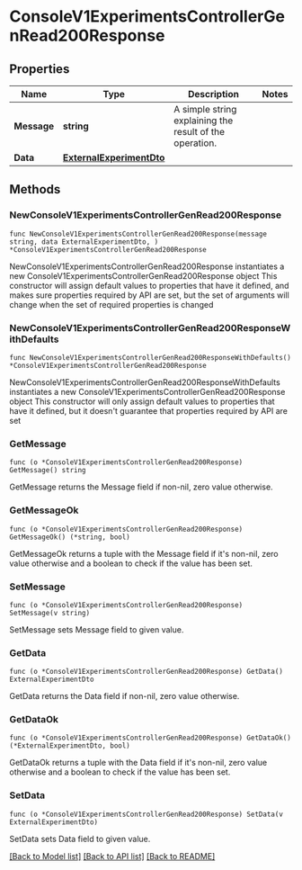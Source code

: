 # ConsoleV1ExperimentsControllerGenRead200Response

## Properties

Name | Type | Description | Notes
------------ | ------------- | ------------- | -------------
**Message** | **string** | A simple string explaining the result of the operation. | 
**Data** | [**ExternalExperimentDto**](ExternalExperimentDto.md) |  | 

## Methods

### NewConsoleV1ExperimentsControllerGenRead200Response

`func NewConsoleV1ExperimentsControllerGenRead200Response(message string, data ExternalExperimentDto, ) *ConsoleV1ExperimentsControllerGenRead200Response`

NewConsoleV1ExperimentsControllerGenRead200Response instantiates a new ConsoleV1ExperimentsControllerGenRead200Response object
This constructor will assign default values to properties that have it defined,
and makes sure properties required by API are set, but the set of arguments
will change when the set of required properties is changed

### NewConsoleV1ExperimentsControllerGenRead200ResponseWithDefaults

`func NewConsoleV1ExperimentsControllerGenRead200ResponseWithDefaults() *ConsoleV1ExperimentsControllerGenRead200Response`

NewConsoleV1ExperimentsControllerGenRead200ResponseWithDefaults instantiates a new ConsoleV1ExperimentsControllerGenRead200Response object
This constructor will only assign default values to properties that have it defined,
but it doesn't guarantee that properties required by API are set

### GetMessage

`func (o *ConsoleV1ExperimentsControllerGenRead200Response) GetMessage() string`

GetMessage returns the Message field if non-nil, zero value otherwise.

### GetMessageOk

`func (o *ConsoleV1ExperimentsControllerGenRead200Response) GetMessageOk() (*string, bool)`

GetMessageOk returns a tuple with the Message field if it's non-nil, zero value otherwise
and a boolean to check if the value has been set.

### SetMessage

`func (o *ConsoleV1ExperimentsControllerGenRead200Response) SetMessage(v string)`

SetMessage sets Message field to given value.


### GetData

`func (o *ConsoleV1ExperimentsControllerGenRead200Response) GetData() ExternalExperimentDto`

GetData returns the Data field if non-nil, zero value otherwise.

### GetDataOk

`func (o *ConsoleV1ExperimentsControllerGenRead200Response) GetDataOk() (*ExternalExperimentDto, bool)`

GetDataOk returns a tuple with the Data field if it's non-nil, zero value otherwise
and a boolean to check if the value has been set.

### SetData

`func (o *ConsoleV1ExperimentsControllerGenRead200Response) SetData(v ExternalExperimentDto)`

SetData sets Data field to given value.



[[Back to Model list]](../README.md#documentation-for-models) [[Back to API list]](../README.md#documentation-for-api-endpoints) [[Back to README]](../README.md)


